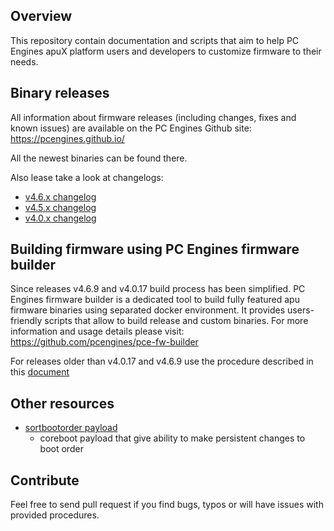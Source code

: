 Overview
--------

This repository contain documentation and scripts that aim to help PC Engines
apuX platform users and developers to customize firmware to their needs.

Binary releases
---------------

All information about firmware releases (including changes, fixes and known
issues) are available on the PC Engines Github site:
https://pcengines.github.io/

All the newest binaries can be found there.


Also lease take a look at changelogs:

* [v4.6.x changelog](https://github.com/pcengines/release_manifests/blob/coreboot-4.6.x/CHANGELOG.md)
* [v4.5.x changelog](https://github.com/pcengines/release_manifests/blob/coreboot-4.5.x/CHANGELOG.md)
* [v4.0.x changelog](https://github.com/pcengines/release_manifests/blob/coreboot-4.0.x/CHANGELOG.md)




Building firmware using PC Engines firmware builder
---------------------------------------------------

Since releases v4.6.9 and v4.0.17 build process has been simplified.
PC Engines firmware builder is a dedicated tool to build fully featured apu
firmware binaries using separated docker environment. It provides users-friendly
scripts that allow to build release and custom binaries. For more information
and usage details please visit: https://github.com/pcengines/pce-fw-builder

For releases older than v4.0.17 and v4.6.9 use the procedure described in this
[document](docs/release_process.md)


Other resources
----------------

* [sortbootorder payload](https://github.com/pcengines/sortbootorder)
  - coreboot payload that give ability to make persistent changes to boot order

Contribute
----------

Feel free to send pull request if you find bugs, typos or will have issues with
provided procedures.

